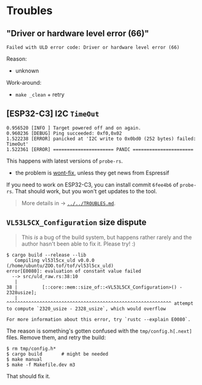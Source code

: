# Troubles

## "Driver or hardware level error (66)"

```
Failed with ULD error code: Driver or hardware level error (66)
```

Reason: 

- unknown

Work-around:

- ```make _clean``` + retry

<!-- #hidden; earlier
The author saw this once (in 2024), after started to use a pull-up for `PWR_EN` pin, instead of actively pulling it up - and back down again.

If you see this repeatedly, consider driving the `PWR_EN` pin before your application.
-->

<!--
seen: 28-Jan-25
-->


## [ESP32-C3] I2C `TimeOut`

```
0.956520 [INFO ] Target powered off and on again.
0.960236 [DEBUG] Ping succeeded: 0xf0,0x02
1.522238 [ERROR] panicked at 'I2C write to 0x0bd0 (252 bytes) failed: TimeOut'
1.522361 [ERROR] ====================== PANIC ======================
```

This happens with latest versions of `probe-rs`.

- the problem is [wont-fix](https://github.com/probe-rs/probe-rs/issues/2818#issuecomment-2358791448), unless they get news from Espressif

If you need to work on ESP32-C3, you can install commit `6fee4b6` of `probe-rs`. That should work, but you won't get updates to the tool.

>More details in -> [`../../TROUBLES.md`](../../TROUBLES.md).

## `VL53L5CX_Configuration` size dispute

>This *is* a bug of the build system, but happens rather rarely and the author hasn't been able to fix it. Please try! :)

```
$ cargo build --release --lib
   Compiling vl53l5cx_uld v0.0.0 (/home/ubuntu/ZOO.tof/tof/vl53l5cx_uld)
error[E0080]: evaluation of constant value failed
  --> src/uld_raw.rs:38:10
   |
38 |         [::core::mem::size_of::<VL53L5CX_Configuration>() - 2328usize];
   |          ^^^^^^^^^^^^^^^^^^^^^^^^^^^^^^^^^^^^^^^^^^^^^^^^^^^^^^^^^^^^ attempt to compute `2320_usize - 2328_usize`, which would overflow

For more information about this error, try `rustc --explain E0080`.
```

The reason is something's gotten confused with the `tmp/config.h[.next]` files. Remove them, and retry the build:

```
$ rm tmp/config.h*
$ cargo build		# might be needed
$ make manual
$ make -f Makefile.dev m3
```

That should fix it.

